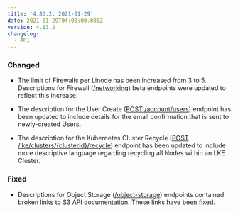 ```yaml
---
title: '4.83.2: 2021-01-29'
date: 2021-01-29T04:00:00.000Z
version: 4.83.2
changelog:
  - API
---
```


### Changed

- The limit of Firewalls per Linode has been increased from 3 to 5. Descriptions for Firewall ([/networking](https://www.linode.com/docs/api/networking/)) beta endpoints were updated to reflect this increase.

- The description for the User Create ([POST /account/users](https://www.linode.com/docs/api/account/#user-create)) endpoint has been updated to include details for the email confirmation that is sent to newly-created Users.

- The description for the Kubernetes Cluster Recycle ([POST /lke/clusters/{clusterId}/recycle](https://www.linode.com/docs/api/linode-kubernetes-engine-lke/#kubernetes-cluster-recycle)) endpoint has been updated to include more descriptive language regarding recycling all Nodes within an LKE Cluster.

### Fixed

- Descriptions for Object Storage ([/object-storage](https://www.linode.com/docs/api/object-storage/)) endpoints contained broken links to S3 API documentation. These links have been fixed.
